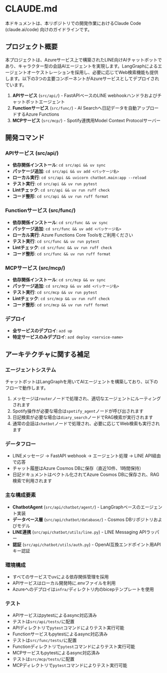 # CLAUDE.md

本ドキュメントは、本リポジトリでの開発作業におけるClaude Code (claude.ai/code) 向けのガイドラインです。

## プロジェクト概要

本プロジェクトは、Azureサービス上で構築されたLINE向けAIチャットボットであり、キャラクター型の会話AIエージェントを実現します。LangGraphによるエージェントオーケストレーションを採用し、必要に応じてWeb検索機能も提供します。以下の3つの主要コンポーネントがAzureサービスとしてデプロイされています。

1. **APIサービス** (`src/api/`) - FastAPIベースのLINE webhookハンドラおよびチャットボットエージェント
2. **Functionサービス** (`src/func/`) - AI Searchへ日記データを自動アップロードするAzure Functions
3. **MCPサービス** (`src/mcp/`) - Spotify連携用Model Context Protocolサーバー

## 開発コマンド

### APIサービス (src/api/)

- **依存関係インストール**: `cd src/api && uv sync`
- **パッケージ追加**: `cd src/api && uv add <パッケージ名>`
- **ローカル実行**: `cd src/api && uvicorn chatbot.main:app --reload`
- **テスト実行**: `cd src/api && uv run pytest`
- **Lintチェック**: `cd src/api && uv run ruff check`
- **コード整形**: `cd src/api && uv run ruff format`

### Functionサービス (src/func/)

- **依存関係インストール**: `cd src/func && uv sync`
- **パッケージ追加**: `cd src/func && uv add <パッケージ名>`
- **ローカル実行**: Azure Functions Core Toolsをご利用ください
- **テスト実行**: `cd src/func && uv run pytest`
- **Lintチェック**: `cd src/func && uv run ruff check`
- **コード整形**: `cd src/func && uv run ruff format`

### MCPサービス (src/mcp/)

- **依存関係インストール**: `cd src/mcp && uv sync`
- **パッケージ追加**: `cd src/mcp && uv add <パッケージ名>`
- **テスト実行**: `cd src/mcp && uv run pytest`
- **Lintチェック**: `cd src/mcp && uv run ruff check`
- **コード整形**: `cd src/mcp && uv run ruff format`

### デプロイ

- **全サービスのデプロイ**: `azd up`
- **特定サービスのみデプロイ**: `azd deploy <service-name>`

## アーキテクチャに関する補足

### エージェントシステム

チャットボットはLangGraphを用いてAIエージェントを構築しており、以下のフローで動作します。

1. メッセージは`router`ノードで処理され、適切なエージェントにルーティングされます
2. Spotify操作が必要な場合は`spotify_agent`ノードが呼び出されます
3. 日記検索が必要な場合は`diary_search`ノードでRAG検索が実行されます
4. 通常の会話は`chatbot`ノードで処理され、必要に応じてWeb検索も実行されます

### データフロー

- LINEメッセージ → FastAPI webhook → エージェント処理 → LINE API経由で応答
- チャット履歴はAzure Cosmos DBに保存（直近10件、1時間保持）
- 日記ドキュメントはベクトル化されてAzure Cosmos DBに保存され、RAG検索で利用されます

### 主な構成要素

- **ChatbotAgent** (`src/api/chatbot/agent/`) - LangGraphベースのエージェント実装
- **データベース層** (`src/api/chatbot/database/`) - Cosmos DBリポジトリおよびモデル
- **LINE連携** (`src/api/chatbot/utils/line.py`) - LINE Messaging APIラッパー
- **認証** (`src/api/chatbot/utils/auth.py`) - OpenAI互換エンドポイント用APIキー認証

### 環境構成

- すべてのサービスでuvによる依存関係管理を採用
- APIサービスはローカル開発時に.envファイルを利用
- Azureへのデプロイは`infra/`ディレクトリ内のbicepテンプレートを使用

### テスト

- APIサービスはpytestによるasync対応済み
- テストは`src/api/tests/`に配置
- APIディレクトリで`pytest`コマンドによりテスト実行可能
- Functionサービスもpytestによるasync対応済み
- テストは`src/func/tests/`に配置
- Functionディレクトリで`pytest`コマンドによりテスト実行可能
- MCPサービスもpytestによるasync対応済み
- テストは`src/mcp/tests/`に配置
- MCPディレクトリで`pytest`コマンドによりテスト実行可能
